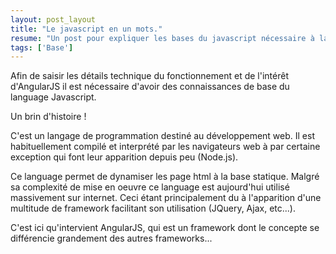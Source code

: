 ```yaml
---
layout: post_layout
title: "Le javascript en un mots."
resume: "Un post pour expliquer les bases du javascript nécessaire à la compréhension de la suite"
tags: ['Base']
---
```


Afin de saisir les détails technique du fonctionnement et de l'intérêt d'AngularJS il est nécessaire d'avoir des connaissances de base du language Javascript.

Un brin d'histoire !

C'est un langage de programmation destiné au développement web. Il est habituellement compilé et interprété par les navigateurs web à par certaine exception
qui font leur apparition depuis peu (Node.js). 

Ce language permet de dynamiser les page html à la base statique. Malgré sa complexité de mise en oeuvre ce language est aujourd'hui utilisé massivement
sur internet. Ceci étant principalement du à l'apparition d'une multitude de framework facilitant son utilisation (JQuery, Ajax, etc...). 

C'est ici qu'intervient AngularJS, qui est un framework dont le concepte se différencie grandement des autres frameworks...
